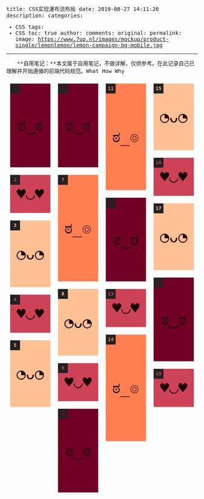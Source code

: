 title: CSS实现瀑布流布局
date: 2019-08-27 14:11:20
description: 
categories:
- CSS
tags:
- CSS
toc: true
author:
comments:
original:
permalink: 
image: https://www.7up.nl/images/mockup/product-single/lemonlemon/lemon-campaign-bg-mobile.jpg
---

　　**自用笔记：**本文属于自用笔记，不做详解，仅供参考。在此记录自己已理解并开始遵循的前端代码规范。What How Why

<!-- more -->

<div class="masonry">
  <div class="item">
    <div class="item__content">
    </div>
  </div>
  <div class="item">
    <div class="item__content item__content--small">
    </div>
  </div>
  <div class="item">
    <div class="item__content item__content--medium">
    </div>
  </div>
  <div class="item">
    <div class="item__content item__content--small">
    </div>
  </div>
  <div class="item">
    <div class="item__content item__content--medium">
    </div>
  </div>
  <div class="item">
    <div class="item__content">
    </div>
  </div>
  <div class="item">
    <div class="item__content item__content--large">
    </div>
  </div>
  <div class="item">
    <div class="item__content item__content--medium">
    </div>
  </div>
  <div class="item">
    <div class="item__content item__content--small">
    </div>
  </div>
  <div class="item">
    <div class="item__content">
    </div>
  </div>
  <div class="item">
    <div class="item__content item__content--large">
    </div>
  </div>
  <div class="item">
    <div class="item__content">
    </div>
  </div>
  <div class="item">
    <div class="item__content item__content--small">
    </div>
  </div>
  <div class="item">
    <div class="item__content item__content--large">
    </div>
  </div>
  <div class="item">
    <div class="item__content item__content--medium">
    </div>
  </div>
  <div class="item">
    <div class="item__content item__content--small">
    </div>
  </div>
  <div class="item">
    <div class="item__content item__content--medium">
    </div>
  </div>
  <div class="item">
    <div class="item__content">
    </div>
  </div>
  <div class="item">
    <div class="item__content item__content--small">
    </div>
  </div>
</div>


<style type="text/css">
	@charset "UTF-8";
	@import url("https://fonts.googleapis.com/css?family=PT+Mono");
	body,
	html {
	  position: relative;
	  width: 100%;
	  height: 100%;
	  font-family: "PT Mono", monospace;
	}

	.masonry {
	  -webkit-column-count: 1;
	          column-count: 1;
	  -webkit-column-gap: 0;
	          column-gap: 0;
	  counter-reset: item-counter;
	}
	@media screen and (min-width: 400px) {
	  .masonry {
	    -webkit-column-count: 2;
	            column-count: 2;
	  }
	}
	@media screen and (min-width: 600px) {
	  .masonry {
	    -webkit-column-count: 3;
	            column-count: 3;
	  }
	}
	@media screen and (min-width: 800px) {
	  .masonry {
	    -webkit-column-count: 4;
	            column-count: 4;
	  }
	}
	@media screen and (min-width: 1100px) {
	  .masonry {
	    -webkit-column-count: 5;
	            column-count: 5;
	  }
	}

	.item {
	  box-sizing: border-box;
	  -webkit-column-break-inside: avoid;
	          break-inside: avoid;
	  padding: 10px;
	  counter-increment: item-counter;
	}
	.item__content {
	  position: relative;
	  display: flex;
	  flex-direction: column;
	  justify-content: center;
	  align-items: center;
	  height: 220px;
	  font-size: 40px;
	  color: #360007;
	  background: currentColor;
	  box-sizing: border-box;
	  color: #720026;
	}
	.item__content:hover {
	  background: #9b0034;
	}
	.item__content:before {
	  position: absolute;
	  top: 0;
	  left: 0;
	  font-size: 13px;
	  width: 2em;
	  height: 2em;
	  line-height: 2em;
	  text-align: center;
	  font-weight: bold;
	  background-color: #222;
	  content: counter(item-counter);
	}
	.item__content:after {
	  color: #1c0004;
	  content: 'ಠ‿ಠ';
	}
	.item__content--small {
	  color: #CE4257;
	  height: 100px;
	}
	.item__content--small:hover {
	  background: #d66274;
	}
	.item__content--small:after {
	  content: '♥◡♥';
	}
	.item__content--medium {
	  color: #FFC093;
	  height: 175px;
	}
	.item__content--medium:hover {
	  background: #ffd8bc;
	}
	.item__content--medium:after {
	  content: '◔ᴗ◔';
	}
	.item__content--large {
	  color: #FF7F51;
	  height: 280px;
	}
	.item__content--large:hover {
	  background: #ff9d7a;
	}
	.item__content--large:after {
	  content: 'ಠ_๏';
	}
</style>
<script>
  window.console = window.console || function(t) {};
</script>
<script>
  if (document.location.search.match(/type=embed/gi)) {
    window.parent.postMessage("resize", "*");
  }
</script>